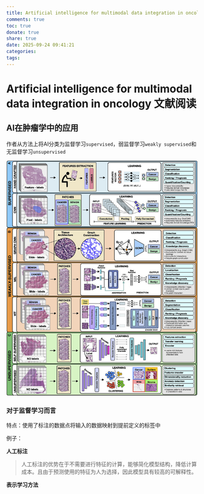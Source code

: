 ```yaml
---
title: Artificial intelligence for multimodal data integration in oncology 文献阅读
comments: true
toc: true
donate: true
share: true
date: 2025-09-24 09:41:21
categories:
tags:
---
```


# Artificial intelligence for multimodal data integration in oncology 文献阅读



## AI在肿瘤学中的应用

作者从方法上将AI分类为监督学习`supervised`，弱监督学习`weakly supervised`和无监督学习`unsupervised`

![gr2](Artificial-intelligence-for-multimodal-data-integration-in-oncology-文献阅读/gr2.jpg)

### 对于监督学习而言

特点：使用了标注的数据点将输入的数据映射到提前定义的标签中

例子：

**人工标注**

> 人工标注的优势在于不需要进行特征的计算，能够简化模型结构，降低计算成本。且由于预测使用的特征为人为选择，因此模型具有较高的可解释性。

**表示学习方法**

> 

